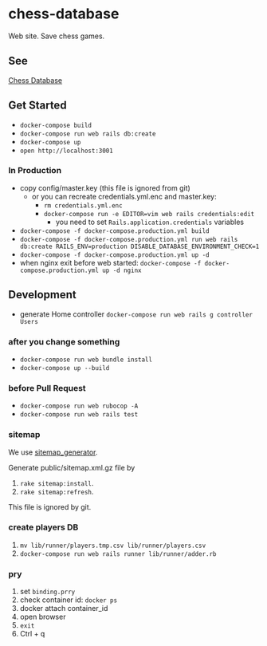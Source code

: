 # chess-database
Web site. Save chess games.

## See
[Chess Database](https://chess-database.stu345.com)

## Get Started
- `docker-compose build`
- `docker-compose run web rails db:create`
- `docker-compose up`
- `open http://localhost:3001`

### In Production
- copy config/master.key (this file is ignored from git)
    - or you can recreate credentials.yml.enc and master.key:
        - `rm credentials.yml.enc`
        - `docker-compose run -e EDITOR=vim web rails credentials:edit`
            - you need to set `Rails.application.credentials` variables
- `docker-compose -f docker-compose.production.yml build`
- `docker-compose -f docker-compose.production.yml run web rails db:create RAILS_ENV=production DISABLE_DATABASE_ENVIRONMENT_CHECK=1`
- `docker-compose -f docker-compose.production.yml up -d`
- when nginx exit before web started: `docker-compose -f docker-compose.production.yml up -d nginx`

## Development
- generate Home controller `docker-compose run web rails g controller Users`

### after you change something
- `docker-compose run web bundle install`
- `docker-compose up --build`

### before Pull Request
- `docker-compose run web rubocop -A`
- `docker-compose run web rails test`

### sitemap
We use [sitemap_generator](https://github.com/kjvarga/sitemap_generator#rails).

Generate public/sitemap.xml.gz file by 
1. `rake sitemap:install`.
1. `rake sitemap:refresh`.

This file is ignored by git.

### create players DB
1. `mv lib/runner/players.tmp.csv lib/runner/players.csv`
1. `docker-compose run web rails runner lib/runner/adder.rb`

### pry
1. set `binding.prry`
1. check container id: `docker ps`
1. docker attach container_id
1. open browser
1. `exit`
1. Ctrl + q

